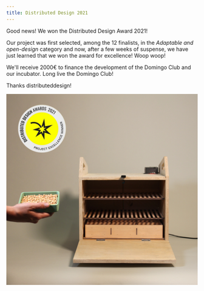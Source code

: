 ```yaml
---
title: Distributed Design 2021
---
```


Good news! We won the Distributed Design Award 2021!

Our project was first selected, among the 12 finalists, in the *Adaptable and open-design* category and now, after a few weeks of suspense, we have just learned that we won the award for excellence! Woop woop!

We'll receive 2000€ to finance the development of the Domingo Club and our incubator. Long live the Domingo Club!

Thanks distributeddesign!


![](dd-prize.png)

